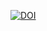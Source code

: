 [![DOI](https://sandbox.zenodo.org/badge/795826923.svg)](https://sandbox.zenodo.org/doi/10.5072/zenodo.52203)
